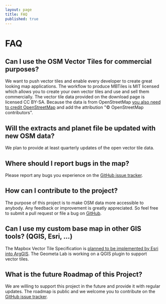 ```yaml
---
layout: page
title: FAQ
published: true
---
```


# FAQ

## Can I use the OSM Vector Tiles for commercial purposes?

We want to push vector tiles and enable every developer to create great looking map applications.
The workflow to produce MBTiles is MIT licensed which allows you to create your own vector tiles
and use and sell them commercially. The vector tile data provided on the download page is licensed CC BY-SA.
Because the data is from OpenStreetMap [you also need to credit OpenStreetMap](http://www.openstreetmap.org/copyright)
and add the attribution "© OpenStreetMap contributors".

## Will the extracts and planet file be updated with new OSM data?

We plan to provide at least quarterly updates of the open vector tile data.

## Where should I report bugs in the map?

Please report any bugs you experience on the [GitHub issue tracker](https://github.com/osm2vectortiles/osm2vectortiles/issues).

## How can I contribute to the project?

The purpose of this project is to make OSM data more accessible to anybody. Any feedback or improvement is greatly appreciated. So feel free to submit a pull request or file a bug on [GitHub](https://github.com/osm2vectortiles/).


## Can I use my custom base map in other GIS tools? (QGIS, Esri, ...)

The Mapbox Vector Tile Specification is [planned to be implemented by Esri into ArgGIS](http://blogs.esri.com/esri/arcgis/2015/07/20/vector-tiles-preview/).
The Geometa Lab is working on a QGIS plugin to support vector tiles.

## What is the future Roadmap of this Project?

We are willing to support this project in the future and provide it with
regular updates. The roadmap is public and we welcome you to contribute
on the [GitHub issue tracker](https://github.com/osm2vectortiles/osm2vectortiles/issues).
